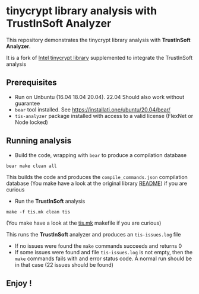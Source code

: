# tinycrypt library analysis with **TrustInSoft Analyzer**

This repository demonstrates the tinycrypt library analysis with **TrustInSoft Analyzer**.

It is a fork of [Intel tinycrypt library](https://github.com/intel/tinycrypt) supplemented to integrate
the TrustInSoft analysis

## Prerequisites
- Run on Unbuntu (16.04 18.04 20.04). 22.04 Should also work without guarantee
- `bear` tool installed. See https://installati.one/ubuntu/20.04/bear/
- `tis-analyzer` package installed with access to a valid license (FlexNet or Node locked)

## Running analysis
- Build the code, wrapping with `bear` to produce a compilation database

`bear make clean all`

  This builds the code and produces the `compile_commands.json` compilation database
  (You make have a look at the original library [README](./README)) if you are curious

- Run the **TrustInSoft** analysis

`make -f tis.mk clean tis`

  (You make have a look at the [tis.mk](./tis.mk) makefile if you are curious)

  This runs the **TrustInSoft** analyzer and produces an `tis-issues.log` file

  - If no issues were found the `make` commands succeeds and returns 0
  - If some issues were found and file `tis-issues.log` is not empty, then the `make` commands fails with and error status code.
    A normal run should be in that case (22 issues should be found)

## Enjoy !
